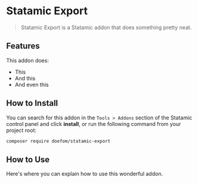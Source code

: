 # Statamic Export

> Statamic Export is a Statamic addon that does something pretty neat.

## Features

This addon does:

- This
- And this
- And even this

## How to Install

You can search for this addon in the `Tools > Addons` section of the Statamic control panel and click **install**, or run the following command from your project root:

``` bash
composer require doefom/statamic-export
```

## How to Use

Here's where you can explain how to use this wonderful addon.

